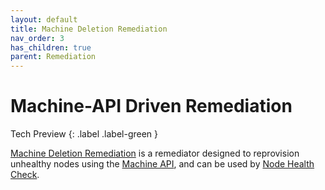 ```yaml
---
layout: default
title: Machine Deletion Remediation
nav_order: 3
has_children: true
parent: Remediation
---
```


# Machine-API Driven Remediation
Tech Preview
{: .label .label-green }


[Machine Deletion Remediation](https://github.com/medik8s/machine-deletion-remediation#readme) is a remediator designed to reprovision unhealthy nodes using the [Machine API](https://github.com/openshift/machine-api-operator#readme), and can be used by [Node Health Check](https://github.com/medik8s/node-healthcheck-operator#readme).
